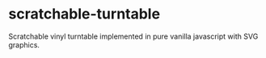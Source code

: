 # scratchable-turntable
Scratchable vinyl turntable implemented in pure vanilla javascript with SVG graphics.
